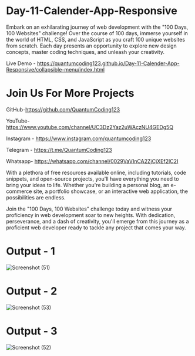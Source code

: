 # Day-11-Calender-App-Responsive

Embark on an exhilarating journey of web development with the "100 Days, 100 Websites" challenge! Over the course of 100 days, immerse yourself in the world of HTML, CSS, and JavaScript as you craft 100 unique websites from scratch. Each day presents an opportunity to explore new design concepts, master coding techniques, and unleash your creativity.

Live Demo - https://quantumcoding123.github.io/Day-11-Calender-App-Responsive/collapsible-menu/index.html

# Join Us For More Projects

GitHub-https://github.com/QuantumCoding123

YouTube-https://www.youtube.com/channel/UC3Dz2Yaz2uWAczNU4GEDg5Q

Instagram - https://www.instagram.com/quantumcoding123

Telegram - https://t.me/QuantumCoding123

Whatsapp- https://whatsapp.com/channel/0029VaVInCA2ZjCjXEf2IC2I

With a plethora of free resources available online, including tutorials, code snippets, and open-source projects, you'll have everything you need to bring your ideas to life. Whether you're building a personal blog, an e-commerce site, a portfolio showcase, or an interactive web application, the possibilities are endless.

Join the "100 Days, 100 Websites" challenge today and witness your proficiency in web development soar to new heights. With dedication, perseverance, and a dash of creativity, you'll emerge from this journey as a proficient web developer ready to tackle any project that comes your way.

# Output - 1

![Screenshot (51)](https://github.com/QuantumCoding123/Day-11-Calender-App-Responsive/assets/166281221/d78ba454-c9e6-442b-822d-00c3caf98e40)


# Output - 2

![Screenshot (53)](https://github.com/QuantumCoding123/Day-11-Calender-App-Responsive/assets/166281221/e1cd8a44-697b-4f9d-a016-6b25372d9eb0)


# Output - 3

![Screenshot (52)](https://github.com/QuantumCoding123/Day-11-Calender-App-Responsive/assets/166281221/fe180db7-b09c-4990-98e0-98dadd2045a0)




